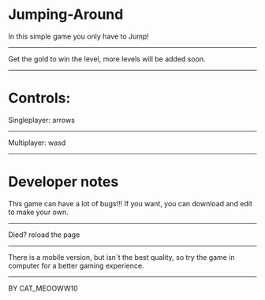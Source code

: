 # Jumping-Around
In this simple game you only have to Jump!
_____________________________________________
Get the gold to win the level, more levels will be added soon.
_____________________________________________
# Controls:
Singleplayer: arrows
_____________________________________________
Multiplayer: wasd
_____________________________________________
# Developer notes
This game can have a lot of bugs!!!
If you want, you can download and edit to make your own.
_____________________________________________
Died? reload the page
_____________________________________________
There is a mobile version, but isn´t the best quality, so try the game in computer for a better gaming experience.
_____________________________________________
BY CAT_MEOOWW10
